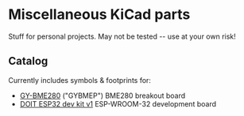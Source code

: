 # Miscellaneous KiCad parts
Stuff for personal projects. May not be tested -- use at your own risk!

## Catalog
Currently includes symbols & footprints for:

 - [GY-BME280](https://www.aliexpress.com/item/32856094691.html) ("GYBMEP") BME280 breakout board
 - [DOIT ESP32 dev kit v1](https://www.aliexpress.com/item/32824611594.html) ESP-WROOM-32 development board
